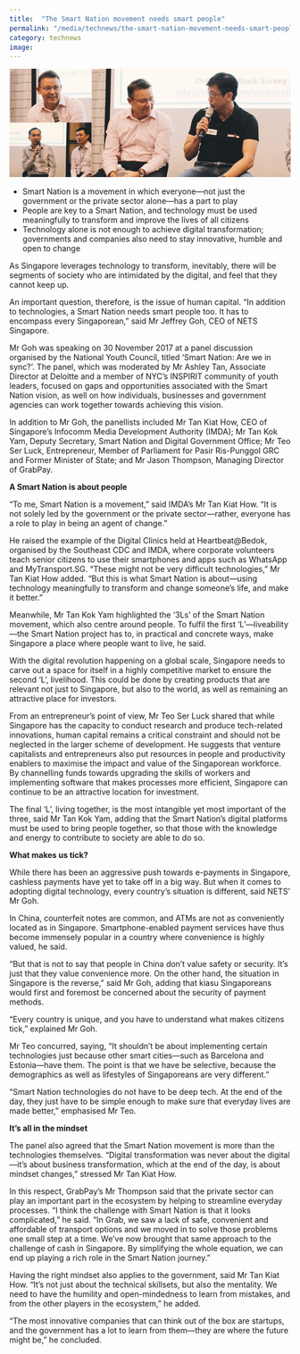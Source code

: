 ```yaml
---
title:  "The Smart Nation movement needs smart people"
permalink: "/media/technews/the-smart-nation-movement-needs-smart-people"
category: technews
image: 
---
```


![the smart nation movement needs smart people](/images/technews/the-smart-nation-movement-needs-smart-people-part-1.png)

- Smart Nation is a movement in which everyone—not just the government or the private sector alone—has a part to play
- People are key to a Smart Nation, and technology must be used meaningfully to transform and improve the lives of all citizens
- Technology alone is not enough to achieve digital transformation; governments and companies also need to stay innovative, humble and open to change 

As Singapore leverages technology to transform, inevitably, there will be segments of society who are intimidated by the digital, and feel that they cannot keep up. 

An important question, therefore, is the issue of human capital. “In addition to technologies, a Smart Nation needs smart people too. It has to encompass every Singaporean,” said Mr Jeffrey Goh, CEO of NETS Singapore. 

Mr Goh was speaking on 30 November 2017 at a panel discussion organised by the National Youth Council, titled ‘Smart Nation: Are we in sync?’. The panel, which was moderated by Mr Ashley Tan, Associate Director at Deloitte and a member of NYC’s INSPIRIT community of youth leaders, focused on gaps and opportunities associated with the Smart Nation vision, as well on how individuals, businesses and government agencies can work together towards achieving this vision.

In addition to Mr Goh, the panellists included Mr Tan Kiat How, CEO of Singapore’s Infocomm Media Development Authority (IMDA); Mr Tan Kok Yam, Deputy Secretary, Smart Nation and Digital Government Office; Mr Teo Ser Luck, Entrepreneur, Member of Parliament for Pasir Ris-Punggol GRC and Former Minister of State; and Mr Jason Thompson, Managing Director of GrabPay.


**A Smart Nation is about people**

“To me, Smart Nation is a movement,” said IMDA’s Mr Tan Kiat How. “It is not solely led by the government or the private sector—rather, everyone has a role to play in being an agent of change.”

He raised the example of the Digital Clinics held at Heartbeat@Bedok, organised by the Southeast CDC and IMDA, where corporate volunteers teach senior citizens to use their smartphones and apps such as WhatsApp and MyTransport.SG. “These might not be very difficult technologies,” Mr Tan Kiat How added. “But this is what Smart Nation is about—using technology meaningfully to transform and change someone’s life, and make it better.”

Meanwhile, Mr Tan Kok Yam highlighted the ‘3Ls’ of the Smart Nation movement, which also centre around people. To fulfil the first ‘L’—liveability—the Smart Nation project has to, in practical and concrete ways, make Singapore a place where people want to live, he said. 

With the digital revolution happening on a global scale, Singapore needs to carve out a space for itself in a highly competitive market to ensure the second ‘L’, livelihood. This could be done by creating products that are relevant not just to Singapore, but also to the world, as well as remaining an attractive place for investors. 

From an entrepreneur’s point of view, Mr Teo Ser Luck shared that while Singapore has the capacity to conduct research and produce tech-related innovations, human capital remains a critical constraint and should not be neglected in the larger scheme of development. He suggests that venture capitalists and entrepreneurs also put resources in people and productivity enablers to maximise the impact and value of the Singaporean workforce. By channelling funds towards upgrading the skills of workers and implementing software that makes processes more efficient, Singapore can continue to be an attractive location for investment.

The final ‘L’, living together, is the most intangible yet most important of the three, said Mr Tan Kok Yam, adding that the Smart Nation’s digital platforms must be used to bring people together, so that those with the knowledge and energy to contribute to society are able to do so. 


**What makes us tick?**

While there has been an aggressive push towards e-payments in Singapore, cashless payments have yet to take off in a big way. But when it comes to adopting digital technology, every country’s situation is different, said NETS’ Mr Goh. 

In China, counterfeit notes are common, and ATMs are not as conveniently located as in Singapore. Smartphone-enabled payment services have thus become immensely popular in a country where convenience is highly valued, he said.

“But that is not to say that people in China don’t value safety or security. It’s just that they value convenience more. On the other hand, the situation in Singapore is the reverse,” said Mr Goh, adding that kiasu Singaporeans would first and foremost be concerned about the security of payment methods.   

“Every country is unique, and you have to understand what makes citizens tick,” explained Mr Goh.

Mr Teo concurred, saying, “It shouldn’t be about implementing certain technologies just because other smart cities—such as Barcelona and Estonia—have them. The point is that we have be selective, because the demographics as well as lifestyles of Singaporeans are very different.” 

“Smart Nation technologies do not have to be deep tech. At the end of the day, they just have to be simple enough to make sure that everyday lives are made better,” emphasised Mr Teo.  


**It’s all in the mindset**

The panel also agreed that the Smart Nation movement is more than the technologies themselves. “Digital transformation was never about the digital—it’s about business transformation, which at the end of the day, is about mindset changes,” stressed Mr Tan Kiat How. 

In this respect, GrabPay’s Mr Thompson said that the private sector can play an important part in the ecosystem by helping to streamline everyday processes. “I think the challenge with Smart Nation is that it looks complicated,” he said. “In Grab, we saw a lack of safe, convenient and affordable of transport options and we moved in to solve those problems one small step at a time. We’ve now brought that same approach to the challenge of cash in Singapore. By simplifying the whole equation, we can end up playing a rich role in the Smart Nation journey.”

Having the right mindset also applies to the government, said Mr Tan Kiat How. “It’s not just about the technical skillsets, but also the mentality. We need to have the humility and open-mindedness to learn from mistakes, and from the other players in the ecosystem,” he added. 

“The most innovative companies that can think out of the box are startups, and the government has a lot to learn from them—they are where the future might be,” he concluded. 
